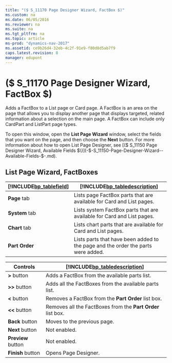 ```yaml
---
title: "($ S_11170 Page Designer Wizard, FactBox $)"
ms.custom: na
ms.date: 06/05/2016
ms.reviewer: na
ms.suite: na
ms.tgt_pltfrm: na
ms.topic: article
ms-prod: "dynamics-nav-2017"
ms.assetid: ce9b26d4-32eb-4c2f-91e9-f80d8d5ab7f9
caps.latest.revision: 8
manager: edupont
---
```

# ($ S_11170 Page Designer Wizard, FactBox $)
Adds a FactBox to a List page or Card page. A FactBox is an area on the page that allows you to display another page that displays targeted, related information about a selection on the main page. A FactBox can include only CardPart and ListPart page types.  
  
 To open this window, open the **List Page Wizard** window, select the fields that you want on the page, and then choose the **Next** button. For more information about how to open List Page Designer, see [\($ S\_11150 Page Designer Wizard, Available Fields $\)](-$-S_11150-Page-Designer-Wizard--Available-Fields-$-.md).  
  
## List Page Wizard, FactBoxes  
  
|[!INCLUDE[bp_tablefield](../includes/bp_tablefield_md.md)]|[!INCLUDE[bp_tabledescription](../includes/bp_tabledescription_md.md)]|  
|---------------------------------|---------------------------------------|  
|**Page** tab|Lists page FactBox parts that are available for Card and List pages.|  
|**System** tab|Lists system FactBox parts that are available for Card and List pages.|  
|**Chart** tab|Lists chart parts that are available for Card and List pages.|  
|**Part Order**|Lists parts that have been added to the page and the order the parts were added.|  
  
|Controls|[!INCLUDE[bp_tabledescription](../includes/bp_tabledescription_md.md)]|  
|--------------|---------------------------------------|  
|**\>** button|Adds a FactBox from the available parts list.|  
|**\>\>** button|Adds all the FactBoxes from the available parts list.|  
|**\<** button|Removes a FactBox from the **Part Order** list box.|  
|**\<\<** button|Removes all the FactBoxes from the **Part Order** list box.|  
|**Back** button|Moves to the previous page.|  
|**Next** button|Not enabled.|  
|**Preview** button|Not enabled.|  
|**Finish** button|Opens Page Designer.|